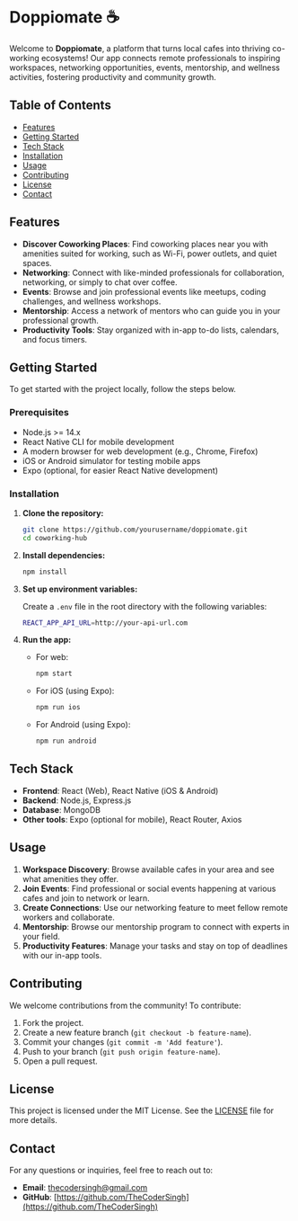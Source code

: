 # Doppiomate ☕️

Welcome to **Doppiomate**, a platform that turns local cafes into thriving co-working ecosystems! Our app connects remote professionals to inspiring workspaces, networking opportunities, events, mentorship, and wellness activities, fostering productivity and community growth.

## Table of Contents

- [Features](#features)
- [Getting Started](#getting-started)
- [Tech Stack](#tech-stack)
- [Installation](#installation)
- [Usage](#usage)
- [Contributing](#contributing)
- [License](#license)
- [Contact](#contact)

## Features

- **Discover Coworking Places**: Find coworking places near you with amenities suited for working, such as Wi-Fi, power outlets, and quiet spaces.
- **Networking**: Connect with like-minded professionals for collaboration, networking, or simply to chat over coffee.
- **Events**: Browse and join professional events like meetups, coding challenges, and wellness workshops.
- **Mentorship**: Access a network of mentors who can guide you in your professional growth.
- **Productivity Tools**: Stay organized with in-app to-do lists, calendars, and focus timers.

## Getting Started

To get started with the project locally, follow the steps below.

### Prerequisites

- Node.js >= 14.x
- React Native CLI for mobile development
- A modern browser for web development (e.g., Chrome, Firefox)
- iOS or Android simulator for testing mobile apps
- Expo (optional, for easier React Native development)

### Installation

1. **Clone the repository:**

   ```bash
   git clone https://github.com/yourusername/doppiomate.git
   cd coworking-hub
   ```

2. **Install dependencies:**

   ```bash
   npm install
   ```

3. **Set up environment variables:**

   Create a `.env` file in the root directory with the following variables:

   ```bash
   REACT_APP_API_URL=http://your-api-url.com
   ```

4. **Run the app:**

   - For web:

     ```bash
     npm start
     ```

   - For iOS (using Expo):

     ```bash
     npm run ios
     ```

   - For Android (using Expo):

     ```bash
     npm run android
     ```

## Tech Stack

- **Frontend**: React (Web), React Native (iOS & Android)
- **Backend**: Node.js, Express.js
- **Database**: MongoDB
- **Other tools**: Expo (optional for mobile), React Router, Axios

## Usage

1. **Workspace Discovery**: Browse available cafes in your area and see what amenities they offer.
2. **Join Events**: Find professional or social events happening at various cafes and join to network or learn.
3. **Create Connections**: Use our networking feature to meet fellow remote workers and collaborate.
4. **Mentorship**: Browse our mentorship program to connect with experts in your field.
5. **Productivity Features**: Manage your tasks and stay on top of deadlines with our in-app tools.

## Contributing

We welcome contributions from the community! To contribute:

1. Fork the project.
2. Create a new feature branch (`git checkout -b feature-name`).
3. Commit your changes (`git commit -m 'Add feature'`).
4. Push to your branch (`git push origin feature-name`).
5. Open a pull request.

## License

This project is licensed under the MIT License. See the [LICENSE](LICENSE) file for more details.

## Contact

For any questions or inquiries, feel free to reach out to:

- **Email**: thecodersingh@gmail.com
- **GitHub**: [https://github.com/TheCoderSingh](https://github.com/TheCoderSingh)
